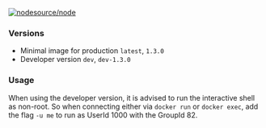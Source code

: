 [![nodesource/node](http://dockeri.co/image/spawnia/php7.1-fpm)](https://registry.hub.docker.com/u/spawnia/php7.1-fpm/)

### Versions
* Minimal image for production `latest`, `1.3.0`
* Developer version `dev`, `dev-1.3.0`

### Usage

When using the developer version, it is advised to run the interactive shell as non-root.
So when connecting either via `docker run` or `docker exec`, add the
flag `-u me` to run as UserId 1000 with the GroupId 82.
